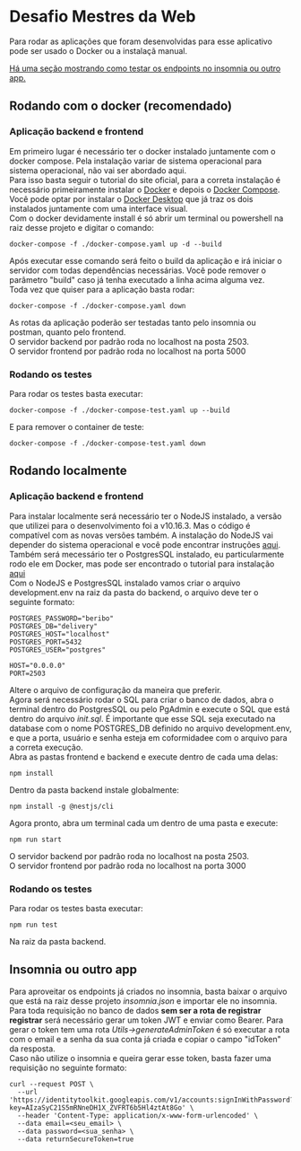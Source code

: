 # Desafio Mestres da Web

Para rodar as aplicações que foram desenvolvidas para esse aplicativo pode ser usado o Docker ou a instalaçã manual.

[Há uma seção mostrando como testar os endpoints no insomnia ou outro app.](#Insomnia-ou-outro-app)
## Rodando com o docker (recomendado)

### Aplicação backend e frontend
Em primeiro lugar é necessário ter o docker instalado juntamente com o docker compose. Pela instalação variar de sistema operacional para sistema operacional, não vai ser abordado aqui.<br>
Para isso basta seguir o tutorial do site oficial, para a correta instalação é necessário primeiramente instalar o [Docker](https://docs.docker.com/engine/install/) e depois o [Docker Compose](https://docs.docker.com/compose/install/). Você pode optar por instalar o [Docker Desktop](https://docs.docker.com/desktop/) que já traz os dois instalados juntamente com uma interface visual.<br>
Com o docker devidamente install é só abrir um terminal ou powershell na raiz desse projeto e digitar o comando:
```
docker-compose -f ./docker-compose.yaml up -d --build
```
Após executar esse comando será feito o build da aplicação e irá iniciar o servidor com todas dependências necessárias. Você pode remover o parâmetro "build" caso já tenha executado a linha acima alguma vez.<br>
Toda vez que quiser para a aplicação basta rodar:
```
docker-compose -f ./docker-compose.yaml down
```
As rotas da aplicação poderão ser testadas tanto pelo insomnia ou postman, quanto pelo frontend.<br> 
O servidor backend por padrão roda no localhost na posta 2503.<br>
O servidor frontend por padrão roda no localhost na porta 5000<br>

### Rodando os testes
Para rodar os testes basta executar:
```
docker-compose -f ./docker-compose-test.yaml up --build
```
E para remover o container de teste:
```
docker-compose -f ./docker-compose-test.yaml down
```

## Rodando localmente
### Aplicação backend e frontend
Para instalar localmente será necessário ter o NodeJS instalado, a versão que utilizei para o desenvolvimento foi a v10.16.3. Mas o código é compatível com as novas versões também. A instalação do NodeJS vai depender do sistema operacional e você pode encontrar instruções [aqui](https://nodejs.org/en/download/).<br>
Também será mecessário ter o PostgresSQL instalado, eu particularmente rodo ele em Docker, mas pode ser encontrado o tutorial para instalação [aqui](https://www.postgresql.org/download/)<br>
Com o NodeJS e PostgresSQL instalado vamos criar o arquivo development.env na raiz da pasta do backend, o arquivo deve ter o seguinte formato:
```
POSTGRES_PASSWORD="beribo"
POSTGRES_DB="delivery"
POSTGRES_HOST="localhost"
POSTGRES_PORT=5432
POSTGRES_USER="postgres"

HOST="0.0.0.0"
PORT=2503
```
Altere o  arquivo de configuração da maneira que preferir.<br>
Agora será necessário rodar o SQL para criar o banco de dados, abra o terminal dentro do PostgresSQL ou pelo PgAdmin e execute o SQL que está dentro do arquivo <i>init.sql</i>. É importante que esse SQL seja executado na database com o nome POSTGRES_DB definido no arquivo development.env, e que a porta, usuário e senha esteja em coformidadee com o arquivo para a correta execução.<br>
Abra as pastas frontend e backend e execute dentro de cada uma delas:
```
npm install
```
Dentro da pasta backend instale globalmente:
```
npm install -g @nestjs/cli
```
Agora pronto, abra um terminal cada um dentro de uma pasta e execute:
```
npm run start
```
O servidor backend por padrão roda no localhost na posta 2503.<br>
O servidor frontend por padrão roda no localhost na porta 3000<br>

### Rodando os testes
Para rodar os testes basta executar:
```
npm run test
```
Na raiz da pasta backend.

## Insomnia ou outro app
Para aproveitar os endpoints já criados no insomnia, basta baixar o arquivo que está na raiz desse projeto <i>insomnia.json</i> e importar ele no insomnia. Para toda requisição no banco de dados <strong>sem ser a rota de registrar registrar</strong> será necessário gerar um token JWT e enviar como Bearer. Para gerar o token tem uma rota <i>Utils->generateAdminToken</i> é só executar a rota com o email e a senha da sua conta já criada e copiar o campo "idToken" da resposta.<br>
Caso não utilize o insomnia e queira gerar esse token, basta fazer uma requisição no seguinte formato:
```
curl --request POST \
  --url 'https://identitytoolkit.googleapis.com/v1/accounts:signInWithPassword?key=AIzaSyC21S5mRNneDH1X_ZVFRT6b5Hl4ztAt8Go' \
  --header 'Content-Type: application/x-www-form-urlencoded' \
  --data email=<seu_email> \
  --data password=<sua_senha> \
  --data returnSecureToken=true
```